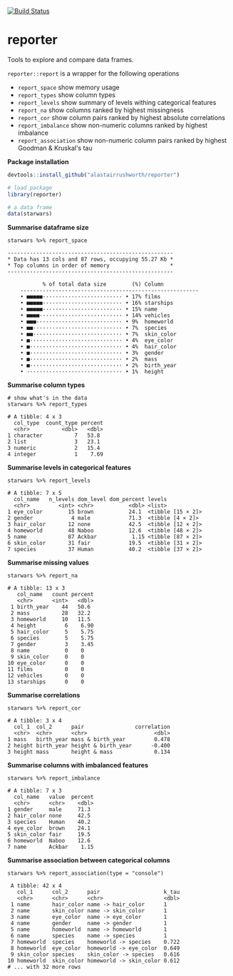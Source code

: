 [![Build Status](https://travis-ci.org/alastairrushworth/reporter.svg?branch=master)](https://travis-ci.org/alastairrushworth/reporter)

# reporter

Tools to explore and compare data frames.

`reporter::report` is a wrapper for the following operations
- `report_space` show memory usage
- `report_types` show column types
- `report_levels` show summary of levels withing categorical features
- `report_na` show columns ranked by highest missingness
- `report_cor` show column pairs ranked by highest absolute correlations
- `report_imbalance` show non-numeric columns ranked by highest imbalance
- `report_association` show non-numeric column pairs ranked by highest Goodman & Kruskal's tau


__Package installation__ 

```r
devtools::install_github("alastairrushworth/reporter")

# load package
library(reporter)

# a data frame
data(starwars)
```


__Summarise dataframe size__

```{r}
starwars %>% report_space

----------------------------------------------------
* Data has 13 cols and 87 rows, occupying 55.27 Kb *
* Top columns in order of memory                   *
----------------------------------------------------

           % of total data size        (%) Column 
    -------------------------------------------------------- 
    • ■■■■■························· • 17% films
    • ■■■■■························· • 16% starships
    • ■■■■■························· • 15% name
    • ■■■■·························· • 14% vehicles
    • ■■■··························· • 9%  homeworld
    • ■■···························· • 7%  species
    • ■■···························· • 7%  skin_color
    • ■····························· • 4%  eye_color
    • ■····························· • 4%  hair_color
    • ■····························· • 3%  gender
    • ■····························· • 2%  mass
    • ■····························· • 2%  birth_year
    • ······························ • 1%  height
```

__Summarise column types__

```{r}
# show what's in the data
starwars %>% report_types

# A tibble: 4 x 3
  col_type  count_type percent
  <chr>          <dbl>   <dbl>
1 character          7   53.8 
2 list               3   23.1 
3 numeric            2   15.4 
4 integer            1    7.69
```


__Summarise levels in categorical features__

```{r}
starwars %>% report_levels

# A tibble: 7 x 5
  col_name   n_levels dom_level dom_percent levels           
  <chr>         <int> <chr>           <dbl> <list>           
1 eye_color        15 brown           24.1  <tibble [15 × 2]>
2 gender            4 male            71.3  <tibble [4 × 2]> 
3 hair_color       12 none            42.5  <tibble [12 × 2]>
4 homeworld        48 Naboo           12.6  <tibble [48 × 2]>
5 name             87 Ackbar           1.15 <tibble [87 × 2]>
6 skin_color       31 fair            19.5  <tibble [31 × 2]>
7 species          37 Human           40.2  <tibble [37 × 2]>
```


__Summarise missing values__

```{r}
starwars %>% report_na

# A tibble: 13 x 3
   col_name   count percent
   <chr>      <int>   <dbl>
 1 birth_year    44   50.6 
 2 mass          28   32.2 
 3 homeworld     10   11.5 
 4 height         6    6.90
 5 hair_color     5    5.75
 6 species        5    5.75
 7 gender         3    3.45
 8 name           0    0   
 9 skin_color     0    0   
10 eye_color      0    0   
11 films          0    0   
12 vehicles       0    0   
13 starships      0    0    
```

__Summarise correlations__

```{r}
starwars %>% report_cor

# A tibble: 3 x 4
  col_1  col_2      pair                correlation
  <chr>  <chr>      <chr>                     <dbl>
1 mass   birth_year mass & birth_year         0.478
2 height birth_year height & birth_year      -0.400
3 height mass       height & mass             0.134
```


__Summarise columns with imbalanced features__

```{r}
starwars %>% report_imbalance

# A tibble: 7 x 3
  col_name   value  percent
  <chr>      <chr>    <dbl>
1 gender     male     71.3 
2 hair_color none     42.5 
3 species    Human    40.2 
4 eye_color  brown    24.1 
5 skin_color fair     19.5 
6 homeworld  Naboo    12.6 
7 name       Ackbar    1.15
```


__Summarise association between categorical columns__

```{r}
starwars %>% report_association(type = "console")

 A tibble: 42 x 4
   col_1      col_2      pair                    k_tau
   <chr>      <chr>      <chr>                   <dbl>
 1 name       hair_color name -> hair_color      1    
 2 name       skin_color name -> skin_color      1    
 3 name       eye_color  name -> eye_color       1    
 4 name       gender     name -> gender          1    
 5 name       homeworld  name -> homeworld       1    
 6 name       species    name -> species         1    
 7 homeworld  species    homeworld -> species    0.722
 8 homeworld  eye_color  homeworld -> eye_color  0.649
 9 skin_color species    skin_color -> species   0.616
10 homeworld  skin_color homeworld -> skin_color 0.612
# ... with 32 more rows
```


